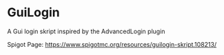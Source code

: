 # GuiLogin
A Gui login skript inspired by the AdvancedLogin plugin

Spigot Page: https://www.spigotmc.org/resources/guilogin-skript.108213/
